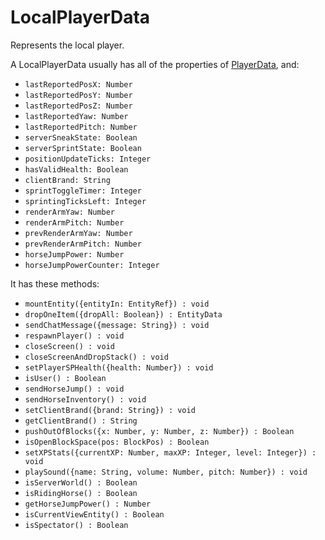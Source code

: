 # LocalPlayerData
Represents the local player.

A LocalPlayerData usually has all of the properties of [PlayerData](PlayerData.md), and:

- `lastReportedPosX: Number`
- `lastReportedPosY: Number`
- `lastReportedPosZ: Number`
- `lastReportedYaw: Number`
- `lastReportedPitch: Number`
- `serverSneakState: Boolean`
- `serverSprintState: Boolean`
- `positionUpdateTicks: Integer`
- `hasValidHealth: Boolean`
- `clientBrand: String`
- `sprintToggleTimer: Integer`
- `sprintingTicksLeft: Integer`
- `renderArmYaw: Number`
- `renderArmPitch: Number`
- `prevRenderArmYaw: Number`
- `prevRenderArmPitch: Number`
- `horseJumpPower: Number`
- `horseJumpPowerCounter: Integer`

It has these methods:
- `mountEntity({entityIn: EntityRef}) : void`
- `dropOneItem({dropAll: Boolean}) : EntityData`
- `sendChatMessage({message: String}) : void`
- `respawnPlayer() : void`
- `closeScreen() : void`
- `closeScreenAndDropStack() : void`
- `setPlayerSPHealth({health: Number}) : void`
- `isUser() : Boolean`
- `sendHorseJump() : void`
- `sendHorseInventory() : void`
- `setClientBrand({brand: String}) : void`
- `getClientBrand() : String`
- `pushOutOfBlocks({x: Number, y: Number, z: Number}) : Boolean`
- `isOpenBlockSpace(pos: BlockPos) : Boolean`
- `setXPStats({currentXP: Number, maxXP: Integer, level: Integer}) : void`
- `playSound({name: String, volume: Number, pitch: Number}) : void`
- `isServerWorld() : Boolean`
- `isRidingHorse() : Boolean`
- `getHorseJumpPower() : Number`
- `isCurrentViewEntity() : Boolean`
- `isSpectator() : Boolean`